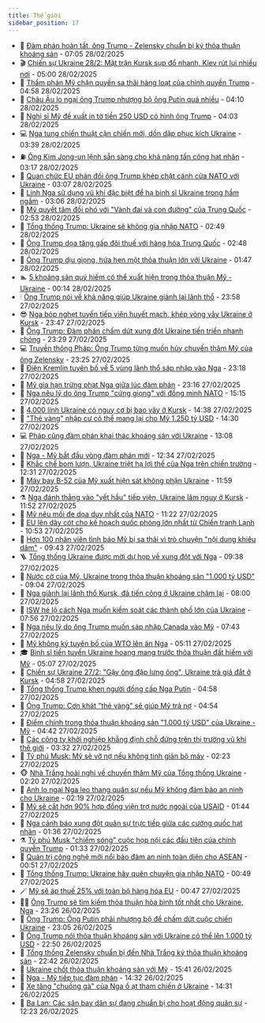 ```yaml
---
title: Thế giới
sidebar_position: 17
---
```


<!-- dantri-the-gioi:START -->
- 🌋 [Đàm phán hoàn tất, ông Trump - Zelensky chuẩn bị ký thỏa thuận khoáng sản](https://dantri.com.vn/the-gioi/dam-phan-hoan-tat-ong-trump-zelensky-chuan-bi-ky-thoa-thuan-khoang-san-20250228110541855.htm) - 07:05 28/02/2025
- 🎬 [Chiến sự Ukraine 28/2: Mặt trận Kursk sụp đổ nhanh, Kiev rút lui nhiều nơi](https://dantri.com.vn/the-gioi/chien-su-ukraine-282-mat-tran-kursk-sup-do-nhanh-kiev-rut-lui-nhieu-noi-20250228115401477.htm) - 05:00 28/02/2025
- 🧰 [Thẩm phán Mỹ chặn quyền sa thải hàng loạt của chính quyền Trump](https://dantri.com.vn/the-gioi/tham-phan-my-chan-quyen-sa-thai-hang-loat-cua-chinh-quyen-trump-20250228113924531.htm) - 04:58 28/02/2025
- 🌋 [Châu Âu lo ngại ông Trump nhượng bộ ông Putin quá nhiều](https://dantri.com.vn/the-gioi/chau-au-lo-ngai-ong-trump-nhuong-bo-ong-putin-qua-nhieu-20250228102329169.htm) - 04:10 28/02/2025
- 🗽 [Nghị sĩ Mỹ đề xuất in tờ tiền 250 USD có hình ông Trump](https://dantri.com.vn/the-gioi/nghi-si-my-de-xuat-in-to-tien-250-usd-co-hinh-ong-trump-20250228104310215.htm) - 04:03 28/02/2025
- 💻 [Nga tung chiến thuật cận chiến mới, dồn dập phục kích Ukraine](https://dantri.com.vn/the-gioi/nga-tung-chien-thuat-can-chien-moi-don-dap-phuc-kich-ukraine-20250228102329176.htm) - 03:39 28/02/2025
- ⛽️ [Ông Kim Jong-un lệnh sẵn sàng cho khả năng tấn công hạt nhân](https://dantri.com.vn/the-gioi/ong-kim-jong-un-lenh-san-sang-cho-kha-nang-tan-cong-hat-nhan-20250228101427331.htm) - 03:17 28/02/2025
- 🤩 [Quan chức EU phản đối ông Trump khép chặt cánh cửa NATO với Ukraine](https://dantri.com.vn/the-gioi/quan-chuc-eu-phan-doi-ong-trump-khep-chat-canh-cua-nato-voi-ukraine-20250228083840613.htm) - 03:07 28/02/2025
- 🧐 [Lính Nga sử dụng vũ khí đặc biệt để hạ binh sĩ Ukraine trong hầm ngầm](https://dantri.com.vn/the-gioi/linh-nga-su-dung-vu-khi-dac-biet-de-ha-binh-si-ukraine-trong-ham-ngam-20250227170305267.htm) - 03:06 28/02/2025
- 🎊 [Mỹ quyết tâm đối phó với &quot;Vành đai và con đường&quot; của Trung Quốc](https://dantri.com.vn/the-gioi/my-quyet-tam-doi-pho-voi-vanh-dai-va-con-duong-cua-trung-quoc-20250228085640591.htm) - 02:53 28/02/2025
- 📝 [Tổng thống Trump: Ukraine sẽ không gia nhập NATO](https://dantri.com.vn/the-gioi/tong-thong-trump-ukraine-se-khong-gia-nhap-nato-20250228072948865.htm) - 02:49 28/02/2025
- 🤡 [Ông Trump dọa tăng gấp đôi thuế với hàng hóa Trung Quốc](https://dantri.com.vn/the-gioi/ong-trump-doa-tang-gap-doi-thue-voi-hang-hoa-trung-quoc-20250228094110290.htm) - 02:48 28/02/2025
- 🥷 [Ông Trump dịu giọng, hứa hẹn một thỏa thuận lớn với Ukraine](https://dantri.com.vn/the-gioi/ong-trump-diu-giong-hua-hen-mot-thoa-thuan-lon-voi-ukraine-20250228081030679.htm) - 01:47 28/02/2025
- 🏊 [5 khoáng sản quý hiếm có thể xuất hiện trong thỏa thuận Mỹ - Ukraine](https://dantri.com.vn/the-gioi/5-khoang-san-quy-hiem-co-the-xuat-hien-trong-thoa-thuan-my-ukraine-20250228070953358.htm) - 00:14 28/02/2025
- 🕯 [Ông Trump nói về khả năng giúp Ukraine giành lại lãnh thổ](https://dantri.com.vn/the-gioi/ong-trump-noi-ve-kha-nang-giup-ukraine-gianh-lai-lanh-tho-20250228064605197.htm) - 23:58 27/02/2025
- 😎 [Nga bóp nghẹt tuyến tiếp viện huyết mạch, khép vòng vây Ukraine ở Kursk](https://dantri.com.vn/the-gioi/nga-bop-nghet-tuyen-tiep-vien-huyet-mach-khep-vong-vay-ukraine-o-kursk-20250228060201337.htm) - 23:47 27/02/2025
- 🌈 [Ông Trump: Đàm phán chấm dứt xung đột Ukraine tiến triển nhanh chóng](https://dantri.com.vn/the-gioi/ong-trump-dam-phan-cham-dut-xung-dot-ukraine-tien-trien-nhanh-chong-20250228062140397.htm) - 23:29 27/02/2025
- 💻 [Truyền thông Pháp: Ông Trump từng muốn hủy chuyến thăm Mỹ của ông Zelensky](https://dantri.com.vn/the-gioi/truyen-thong-phap-ong-trump-tung-muon-huy-chuyen-tham-my-cua-ong-zelensky-20250228013339771.htm) - 23:25 27/02/2025
- 🤖 [Điện Kremlin tuyên bố về 5 vùng lãnh thổ sáp nhập vào Nga](https://dantri.com.vn/the-gioi/dien-kremlin-tuyen-bo-ve-5-vung-lanh-tho-sap-nhap-vao-nga-20250228052022231.htm) - 23:18 27/02/2025
- 🦏 [Mỹ gia hạn trừng phạt Nga giữa lúc đàm phán](https://dantri.com.vn/the-gioi/my-gia-han-trung-phat-nga-giua-luc-dam-phan-20250228055559555.htm) - 23:16 27/02/2025
- 🌁 [Nga nêu lý do ông Trump &quot;cứng giọng&quot; với đồng minh NATO](https://dantri.com.vn/the-gioi/nga-neu-ly-do-ong-trump-cung-giong-voi-dong-minh-nato-20250227220206305.htm) - 15:15 27/02/2025
- 🐘 [4.000 lính Ukraine có nguy cơ bị bao vây ở Kursk](https://dantri.com.vn/the-gioi/4000-linh-ukraine-co-nguy-co-bi-bao-vay-o-kursk-20250227212524354.htm) - 14:38 27/02/2025
- 🥷 [&quot;Thẻ vàng&quot; nhập cư có thể mang lại cho Mỹ 1.250 tỷ USD](https://dantri.com.vn/the-gioi/the-vang-nhap-cu-co-the-mang-lai-cho-my-1250-ty-usd-20250227212226097.htm) - 14:30 27/02/2025
- 💻 [Pháp cũng đàm phán khai thác khoáng sản với Ukraine](https://dantri.com.vn/the-gioi/phap-cung-dam-phan-khai-thac-khoang-san-voi-ukraine-20250227195139298.htm) - 13:08 27/02/2025
- 🎡 [Nga - Mỹ bắt đầu vòng đàm phán mới](https://dantri.com.vn/the-gioi/nga-my-bat-dau-vong-dam-phan-moi-20250227185440514.htm) - 12:34 27/02/2025
- 🧰 [Khắc chế bom lượn, Ukraine triệt hạ lợi thế của Nga trên chiến trường](https://dantri.com.vn/the-gioi/khac-che-bom-luon-ukraine-triet-ha-loi-the-cua-nga-tren-chien-truong-20250227165030682.htm) - 12:31 27/02/2025
- 🥸 [Máy bay B-52 của Mỹ xuất hiện sát không phận Ukraine](https://dantri.com.vn/the-gioi/may-bay-b-52-cua-my-xuat-hien-sat-khong-phan-ukraine-20250227180558969.htm) - 11:59 27/02/2025
- ⚗️ [Nga đánh thẳng vào &quot;yết hầu&quot; tiếp viện, Ukraine lâm nguy ở Kursk](https://dantri.com.vn/the-gioi/nga-danh-thang-vao-yet-hau-tiep-vien-ukraine-lam-nguy-o-kursk-20250227172611587.htm) - 11:52 27/02/2025
- 🌮 [Mỹ nêu mối đe dọa duy nhất của NATO](https://dantri.com.vn/the-gioi/my-neu-moi-de-doa-duy-nhat-cua-nato-20250227165423493.htm) - 11:22 27/02/2025
- 🎃 [EU lên dây cót cho kế hoạch quốc phòng lớn nhất từ Chiến tranh Lạnh](https://dantri.com.vn/the-gioi/eu-len-day-cot-cho-ke-hoach-quoc-phong-lon-nhat-tu-chien-tranh-lanh-20250227174519873.htm) - 10:53 27/02/2025
- 💫 [Hơn 100 nhân viên tình báo Mỹ bị sa thải vì trò chuyện &quot;nội dung khiêu dâm&quot;](https://dantri.com.vn/the-gioi/hon-100-nhan-vien-tinh-bao-my-bi-sa-thai-vi-tro-chuyen-noi-dung-khieu-dam-20250227150648239.htm) - 09:43 27/02/2025
- 🪜 [Tổng thống Ukraine được mời dự họp về xung đột với Nga](https://dantri.com.vn/the-gioi/tong-thong-ukraine-duoc-moi-du-hop-ve-xung-dot-voi-nga-20250227160903724.htm) - 09:38 27/02/2025
- 🌋 [Nước cờ của Mỹ, Ukraine trong thỏa thuận khoáng sản &quot;1.000 tỷ USD&quot;](https://dantri.com.vn/the-gioi/nuoc-co-cua-my-ukraine-trong-thoa-thuan-khoang-san-1000-ty-usd-20250227155340908.htm) - 09:04 27/02/2025
- 🦏 [Nga giành lại lãnh thổ Kursk, đà tiến công ở Ukraine chậm lại](https://dantri.com.vn/the-gioi/nga-gianh-lai-lanh-tho-kursk-da-tien-cong-o-ukraine-cham-lai-20250227145123628.htm) - 08:00 27/02/2025
- 👀 [ISW hé lộ cách Nga muốn kiểm soát các thành phố lớn của Ukraine](https://dantri.com.vn/the-gioi/isw-he-lo-cach-nga-muon-kiem-soat-cac-thanh-pho-lon-cua-ukraine-20250227144205858.htm) - 07:56 27/02/2025
- 🧰 [Nga nêu lý do ông Trump muốn sáp nhập Canada vào Mỹ](https://dantri.com.vn/the-gioi/nga-neu-ly-do-ong-trump-muon-sap-nhap-canada-vao-my-20250227104300899.htm) - 07:43 27/02/2025
- 🚀 [Mỹ không ký tuyên bố của WTO lên án Nga](https://dantri.com.vn/the-gioi/my-khong-ky-tuyen-bo-cua-wto-len-an-nga-20250227104844168.htm) - 05:11 27/02/2025
- 🎓 [Binh sĩ tiền tuyến Ukraine hoang mang trước thỏa thuận đất hiếm với Mỹ](https://dantri.com.vn/the-gioi/binh-si-tien-tuyen-ukraine-hoang-mang-truoc-thoa-thuan-dat-hiem-voi-my-20250227103500264.htm) - 05:07 27/02/2025
- 🥸 [Chiến sự Ukraine 27/2: &quot;Gậy ông đập lưng ông&quot;, Ukraine trả giá đắt ở Kursk](https://dantri.com.vn/the-gioi/chien-su-ukraine-272-gay-ong-dap-lung-ong-ukraine-tra-gia-dat-o-kursk-20250227115813521.htm) - 04:58 27/02/2025
- 🦅 [Tổng thống Trump khen người đồng cấp Nga Putin](https://dantri.com.vn/the-gioi/tong-thong-trump-khen-nguoi-dong-cap-nga-putin-20250227114720967.htm) - 04:58 27/02/2025
- 🤭 [Ông Trump: Cơn khát &quot;thẻ vàng&quot; sẽ giúp Mỹ trả nợ](https://dantri.com.vn/the-gioi/ong-trump-con-khat-the-vang-se-giup-my-tra-no-20250227112015960.htm) - 04:54 27/02/2025
- 🤖 [Điểm chính trong thỏa thuận khoáng sản &quot;1.000 tỷ USD&quot; của Ukraine - Mỹ](https://dantri.com.vn/the-gioi/diem-chinh-trong-thoa-thuan-khoang-san-1000-ty-usd-cua-ukraine-my-20250227113610811.htm) - 04:42 27/02/2025
- 🐲 [Các công ty khởi nghiệp khẳng định chỗ đứng trên thị trường vũ khí thế giới](https://dantri.com.vn/the-gioi/cac-cong-ty-khoi-nghiep-khang-dinh-cho-dung-tren-thi-truong-vu-khi-the-gioi-20250227103140391.htm) - 03:32 27/02/2025
- 🫣 [Tỷ phú Musk: Mỹ sẽ vỡ nợ nếu không tinh giản bộ máy](https://dantri.com.vn/the-gioi/ty-phu-musk-my-se-vo-no-neu-khong-tinh-gian-bo-may-20250227091849967.htm) - 02:23 27/02/2025
- 🐵 [Nhà Trắng hoài nghi về chuyến thăm Mỹ của Tổng thống Ukraine](https://dantri.com.vn/the-gioi/nha-trang-hoai-nghi-ve-chuyen-tham-my-cua-tong-thong-ukraine-20250227085022466.htm) - 02:20 27/02/2025
- 🫶 [Anh lo ngại Nga leo thang quân sự nếu Mỹ không đảm bảo an ninh cho Ukraine](https://dantri.com.vn/the-gioi/anh-lo-ngai-nga-leo-thang-quan-su-neu-my-khong-dam-bao-an-ninh-cho-ukraine-20250227081710093.htm) - 02:19 27/02/2025
- 💃 [Mỹ sẽ cắt hơn 90% hợp đồng viện trợ nước ngoài của USAID](https://dantri.com.vn/the-gioi/my-se-cat-hon-90-hop-dong-vien-tro-nuoc-ngoai-cua-usaid-20250227081832109.htm) - 01:44 27/02/2025
- 💫 [Nga cảnh báo xung đột quân sự trực tiếp giữa các cường quốc hạt nhân](https://dantri.com.vn/the-gioi/nga-canh-bao-xung-dot-quan-su-truc-tiep-giua-cac-cuong-quoc-hat-nhan-20250227075946460.htm) - 01:36 27/02/2025
- ⚗️ [Tỷ phú Musk &quot;chiếm sóng&quot; cuộc họp nội các đầu tiên của chính quyền Trump](https://dantri.com.vn/the-gioi/ty-phu-musk-chiem-song-cuoc-hop-noi-cac-dau-tien-cua-chinh-quyen-trump-20250227080957556.htm) - 01:33 27/02/2025
- 🥷 [Quản trị công nghệ mới nổi bảo đảm an ninh toàn diện cho ASEAN](https://dantri.com.vn/the-gioi/quan-tri-cong-nghe-moi-noi-bao-dam-an-ninh-toan-dien-cho-asean-20250227003808382.htm) - 00:51 27/02/2025
- 🥸 [Tổng thống Trump: Ukraine hãy quên chuyện gia nhập NATO](https://dantri.com.vn/the-gioi/tong-thong-trump-ukraine-hay-quen-chuyen-gia-nhap-nato-20250227074437826.htm) - 00:49 27/02/2025
- 🪄 [Mỹ sẽ áp thuế 25% với toàn bộ hàng hóa EU](https://dantri.com.vn/the-gioi/my-se-ap-thue-25-voi-toan-bo-hang-hoa-eu-20250227073556107.htm) - 00:47 27/02/2025
- 🧑‍💻 [Ông Trump sẽ tìm kiếm thỏa thuận hòa bình tốt nhất cho Ukraine, Nga](https://dantri.com.vn/the-gioi/ong-trump-se-tim-kiem-thoa-thuan-hoa-binh-tot-nhat-cho-ukraine-nga-20250227060819761.htm) - 23:26 26/02/2025
- 🤭 [Ông Trump: Ông Putin phải nhượng bộ để chấm dứt cuộc chiến Ukraine](https://dantri.com.vn/the-gioi/ong-trump-ong-putin-phai-nhuong-bo-de-cham-dut-cuoc-chien-ukraine-20250227022530156.htm) - 23:05 26/02/2025
- 🗽 [Ông Trump nói thỏa thuận khoáng sản với Ukraine có thể lên 1.000 tỷ USD](https://dantri.com.vn/the-gioi/ong-trump-noi-thoa-thuan-khoang-san-voi-ukraine-co-the-len-1000-ty-usd-20250227052932643.htm) - 22:50 26/02/2025
- 🤖 [Tổng thống Zelensky chuẩn bị đến Nhà Trắng ký thỏa thuận khoáng sản](https://dantri.com.vn/the-gioi/tong-thong-zelensky-chuan-bi-den-nha-trang-ky-thoa-thuan-khoang-san-20250227014319764.htm) - 22:42 26/02/2025
- 🌈 [Ukraine chốt thỏa thuận khoáng sản với Mỹ](https://dantri.com.vn/the-gioi/ukraine-chot-thoa-thuan-khoang-san-voi-my-20250226221444379.htm) - 15:41 26/02/2025
- 🤩 [Nga - Mỹ tiếp tục đàm phán](https://dantri.com.vn/the-gioi/nga-my-tiep-tuc-dam-phan-20250226190045442.htm) - 14:32 26/02/2025
- 🤗 [Xe tăng &quot;chuồng gà&quot; của Nga ồ ạt tham chiến ở Ukraine](https://dantri.com.vn/the-gioi/xe-tang-chuong-ga-cua-nga-o-at-tham-chien-o-ukraine-20250226161848404.htm) - 14:31 26/02/2025
- 🙉 [Ba Lan: Các sân bay dân sự đang chuẩn bị cho hoạt động quân sự](https://dantri.com.vn/the-gioi/ba-lan-cac-san-bay-dan-su-dang-chuan-bi-cho-hoat-dong-quan-su-20250226173330741.htm) - 12:23 26/02/2025<!-- dantri-the-gioi:END -->
